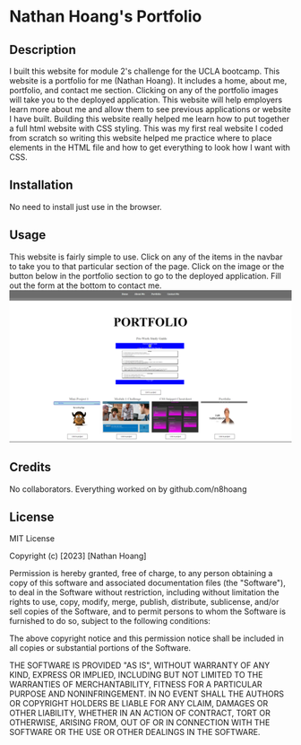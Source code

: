 # Nathan Hoang's Portfolio

## Description

I built this website for module 2's challenge for the UCLA bootcamp. This website is a portfolio for me (Nathan Hoang). It includes a home, about me, portfolio, and contact me section. Clicking on any of the portfolio images will take you to the deployed application. This website will help employers learn more about me and allow them to see previous applications or website I have built. Building this website really helped me learn how to put together a full html website with CSS styling. This was my first real website I coded from scratch so writing this website helped me practice where to place elements in the HTML file and how to get everything to look how I want with CSS.

## Installation

No need to install just use in the browser.

## Usage

This website is fairly simple to use. Click on any of the items in the navbar to take you to that particular section of the page. Click on the image or the button below in the portfolio section to go to the deployed application. Fill out the form at the bottom to contact me.
    ![portfolio demo](Assets/images/ssportfolio.png)

## Credits

No collaborators. Everything worked on by github.com/n8hoang

## License

MIT License

Copyright (c) [2023] [Nathan Hoang]

Permission is hereby granted, free of charge, to any person obtaining a copy
of this software and associated documentation files (the "Software"), to deal
in the Software without restriction, including without limitation the rights
to use, copy, modify, merge, publish, distribute, sublicense, and/or sell
copies of the Software, and to permit persons to whom the Software is
furnished to do so, subject to the following conditions:

The above copyright notice and this permission notice shall be included in all
copies or substantial portions of the Software.

THE SOFTWARE IS PROVIDED "AS IS", WITHOUT WARRANTY OF ANY KIND, EXPRESS OR
IMPLIED, INCLUDING BUT NOT LIMITED TO THE WARRANTIES OF MERCHANTABILITY,
FITNESS FOR A PARTICULAR PURPOSE AND NONINFRINGEMENT. IN NO EVENT SHALL THE
AUTHORS OR COPYRIGHT HOLDERS BE LIABLE FOR ANY CLAIM, DAMAGES OR OTHER
LIABILITY, WHETHER IN AN ACTION OF CONTRACT, TORT OR OTHERWISE, ARISING FROM,
OUT OF OR IN CONNECTION WITH THE SOFTWARE OR THE USE OR OTHER DEALINGS IN THE
SOFTWARE.




